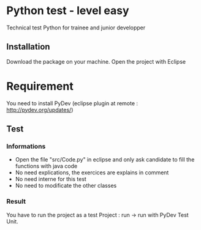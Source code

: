 Python test - level easy
==============

Technical test Python for trainee and junior developper

## Installation

Download the package on your machine. Open the project with Eclipse 

# Requirement 

You need to install PyDev (eclipse plugin at remote : http://pydev.org/updates/)


## Test

### Informations
- Open the file "src/Code.py" in eclipse and only ask candidate to fill the functions with java code
- No need explications, the exercices are explains in comment
- No need interne for this test
- No need to modificate the other classes

### Result

You have to run the project as a test Project : run -> run with PyDev Test Unit.

